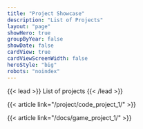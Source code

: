 ```yaml
---
title: "Project Showcase"
description: "List of Projects"
layout: "page"
showHero: true
groupByYear: false
showDate: false
cardView: true
cardViewScreenWidth: false
heroStyle: "big"
robots: "noindex"
---
```


{{< lead >}}
List of projects
{{< /lead >}}


{{< article link="/project/code_project_1/" >}}

{{< article link="/docs/game_project_1/" >}}
